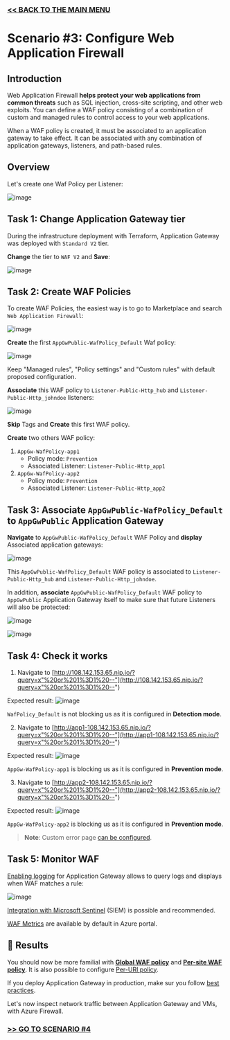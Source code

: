 ### [<< BACK TO THE MAIN MENU](https://github.com/nholuongut/azure-application-gateway-microhack)

# Scenario #3: Configure Web Application Firewall

## Introduction 

Web Application Firewall **helps protect your web applications from common threats** such as SQL injection, cross-site scripting, and other web exploits. You can define a WAF policy consisting of a combination of custom and managed rules to control access to your web applications.

When a WAF policy is created, it must be associated to an application gateway to take effect. It can be associated with any combination of application gateways, listeners, and path-based rules.

## Overview

Let's create one Waf Policy per Listener:

![image](docs/scenario3-overview.png)

## Task 1: Change Application Gateway tier

During the infrastructure deployment with Terraform, Application Gateway was deployed with `Standard V2` tier.

**Change** the tier to `WAF V2` and **Save**:

![image](docs/scenario3-change_tier.png)

## Task 2: Create WAF Policies

To create WAF Policies, the easiest way is to go to Marketplace and search `Web Application Firewall`:

![image](docs/scenario3-marketplace.png)

**Create** the first `AppGwPublic-WafPolicy_Default` Waf policy:

![image](docs/scenario3-wafpolicy-default.png)

Keep "Managed rules", "Policy settings" and "Custom rules" with default proposed configuration.

**Associate** this WAF policy to `Listener-Public-Http_hub` and `Listener-Public-Http_johndoe` listeners:

![image](docs/scenario3-wafpolicy-default2.png)

**Skip** Tags and **Create** this first WAF policy.

**Create** two others WAF policy:
1) `AppGw-WafPolicy-app1`
   * Policy mode: `Prevention`
   * Associated Listener: `Listener-Public-Http_app1`
2) `AppGw-WafPolicy-app2`
   * Policy mode: `Prevention`
   * Associated Listener: `Listener-Public-Http_app2`

## Task 3: Associate `AppGwPublic-WafPolicy_Default` to `AppGwPublic` Application Gateway

**Navigate** to `AppGwPublic-WafPolicy_Default` WAF Policy and **display** Associated application gateways:

![image](docs/scenario3-wafpolicy-default3.png)

This `AppGwPublic-WafPolicy_Default` WAF policy is associated to `Listener-Public-Http_hub` and `Listener-Public-Http_johndoe`.

In addition, **associate** `AppGwPublic-WafPolicy_Default` WAF policy to `AppGwPublic` Application Gateway itself to make sure that future Listeners will also be protected:

![image](docs/scenario3-wafpolicy-default4.png)

![image](docs/scenario3-wafpolicy-default5.png)

## Task 4: Check it works

1) Navigate to [http://108.142.153.65.nip.io/?query=x"%20or%201%3D1%20--"](http://108.142.153.65.nip.io/?query=x"%20or%201%3D1%20--")

Expected result: 
![image](docs/scenario3-result-hub.png)

`WafPolicy_Default` is not blocking us as it is configured in **Detection mode**.

2) Navigate to [http://app1-108.142.153.65.nip.io/?query=x"%20or%201%3D1%20--"](http://app1-108.142.153.65.nip.io/?query=x"%20or%201%3D1%20--")

Expected result: 
![image](docs/scenario3-result-app1.png)

`AppGw-WafPolicy-app1` is blocking us as it is configured in **Prevention mode**.

3) Navigate to [http://app2-108.142.153.65.nip.io/?query=x"%20or%201%3D1%20--"](http://app2-108.142.153.65.nip.io/?query=x"%20or%201%3D1%20--")

Expected result: 
![image](docs/scenario3-result-app2.png)

`AppGw-WafPolicy-app2` is blocking us as it is configured in **Prevention mode**.

> **Note**: Custom error page [can be configured](https://learn.microsoft.com/en-us/azure/application-gateway/custom-error).

## Task 5: Monitor WAF

[Enabling logging](https://learn.microsoft.com/en-us/azure/web-application-firewall/ag/web-application-firewall-logs#enable-logging-through-the-azure-portal) for Application Gateway allows to query logs and displays when WAF matches a rule:

![image](docs/scenario3-monitoring.png)

[Integration with Microsoft Sentinel](https://learn.microsoft.com/en-us/azure/web-application-firewall/ag/best-practices#send-logs-to-microsoft-sentinel) (SIEM) is possible and recommended.

[WAF Metrics](https://learn.microsoft.com/en-us/azure/web-application-firewall/ag/application-gateway-waf-metrics#access-waf-metrics-in-azure-portal) are available by default in Azure portal.


## 🏁 Results

You should now be more familial with [**Global WAF policy**](https://learn.microsoft.com/en-us/azure/web-application-firewall/ag/policy-overview#global-waf-policy) and [**Per-site WAF policy**](https://learn.microsoft.com/en-us/azure/web-application-firewall/ag/policy-overview#per-site-waf-policy). It is also possible to configure [Per-URI policy](https://learn.microsoft.com/en-us/azure/web-application-firewall/ag/policy-overview#per-uri-policy).

If you deploy Application Gateway in production, make sur you follow [best practices](https://learn.microsoft.com/en-us/azure/web-application-firewall/ag/best-practices).

Let's now inspect network traffic between Application Gateway and VMs, with Azure Firewall.

### [>> GO TO SCENARIO #4](https://github.com/nholuongut/azure-application-gateway-microhack/blob/main/4-scenario.md)

